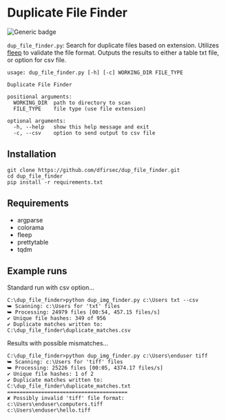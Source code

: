 # Duplicate File Finder
![Generic badge](https://img.shields.io/badge/python-3.7-blue.svg)

`dup_file_finder.py`: Search for duplicate files based on extension.  Utilizes [fleep](https://github.com/floyernick/fleep-py) to validate the file format. 
Outputs the results to either a table txt file, or option for csv file.

```
usage: dup_file_finder.py [-h] [-c] WORKING_DIR FILE_TYPE

Duplicate File Finder

positional arguments:
  WORKING_DIR  path to directory to scan
  FILE_TYPE    file type (use file extension)

optional arguments:
  -h, --help   show this help message and exit
  -c, --csv    option to send output to csv file
  ```


## Installation

```
git clone https://github.com/dfirsec/dup_file_finder.git
cd dup_file_finder
pip install -r requirements.txt
```
## Requirements
* argparse
* colorama
* fleep
* prettytable
* tqdm

## Example runs
Standard run with csv option...
```
C:\dup_file_finder>python dup_img_finder.py c:\Users txt --csv
⮩ Scanning: c:\Users for 'txt' files
⮩ Processing: 24979 files [00:54, 457.15 files/s]
✔ Unique file hashes: 349 of 956
✔ Duplicate matches written to: C:\dup_file_finder\duplicate_matches.csv
```
Results with possible mismatches...
```
C:\dup_file_finder>python dup_img_finder.py c:\Users\enduser tiff
⮩ Scanning: c:\Users for 'tiff' files
⮩ Processing: 25226 files [00:05, 4374.17 files/s]
✔ Unique file hashes: 1 of 2
✔ Duplicate matches written to: C:\dup_file_finder\duplicate_matches.txt
=======================================
✘ Possibly invalid 'tiff' file format:
c:\Users\enduser\computers.tiff
c:\Users\enduser\hello.tiff
```
